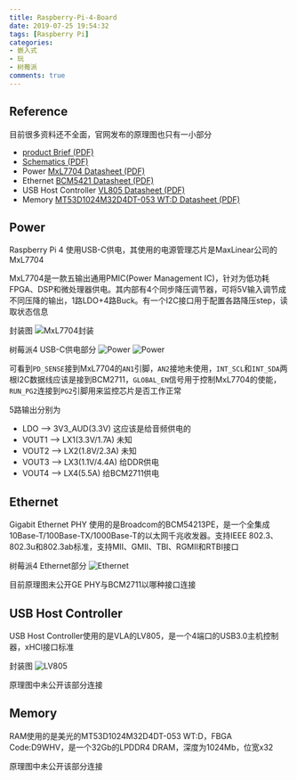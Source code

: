 ```yaml
---
title: Raspberry-Pi-4-Board
date: 2019-07-25 19:54:32
tags: [Raspberry Pi]
categories:
- 嵌入式
- 玩
- 树莓派
comments: true
---
```


## Reference
目前很多资料还不全面，官网发布的原理图也只有一小部分
* [product Brief (PDF)](/download/Raspberry-Pi-4-Board/Raspberry-Pi-4-Product-Brief.pdf)
* [Schematics (PDF)](/download/Raspberry-Pi-4-Board/rpi_SCH_4b_4p0_reduced.pdf)
* Power [MxL7704 Datasheet (PDF)](/download/Raspberry-Pi-4-Board/mxl7704.pdf)
* Ethernet [BCM5421 Datasheet (PDF)](/download/Raspberry-Pi-4-Board/5421-PB05-R.pdf)
* USB Host Controller [VL805 Datasheet (PDF)](/download/Raspberry-Pi-4-Board/20120517130647131.pdf)
* Memory [MT53D1024M32D4DT-053 WT:D Datasheet (PDF)](/download/Raspberry-Pi-4-Board/16Gb_32Gb_x4_x8_3DS_DDR4_SDRAM.pdf)

## Power
Raspberry Pi 4 使用USB-C供电，其使用的电源管理芯片是MaxLinear公司的MxL7704

MxL7704是一款五输出通用PMIC(Power Management IC)，针对为低功耗FPGA、DSP和微处理器供电。其内部有4个同步降压调节器，可将5V输入调节成不同压降的输出，1路LDO+4路Buck。有一个I2C接口用于配置各路降压step，读取状态信息

封装图
![MxL7704封装](Raspberry-Pi-4-Board/image/board-power-01.png)

树莓派4 USB-C供电部分
![Power](Raspberry-Pi-4-Board/image/board-power-02.png)
![Power](Raspberry-Pi-4-Board/image/board-power-03.png)

可看到`PD_SENSE`接到MxL7704的`AN1`引脚，`AN2`接地未使用，`INT_SCL`和`INT_SDA`两根I2C数据线应该是接到BCM2711，`GLOBAL_EN`信号用于控制MxL7704的使能，`RUN_PG2`连接到`PG2`引脚用来监控芯片是否工作正常

5路输出分别为
* LDO --> 3V3_AUD(3.3V) 这应该是给音频供电的
* VOUT1 --> LX1(3.3V/1.7A) 未知
* VOUT2 --> LX2(1.8V/2.3A) 未知
* VOUT3 --> LX3(1.1V/4.4A) 给DDR供电
* VOUT4 --> LX4(5.5A) 给BCM2711供电

## Ethernet
Gigabit Ethernet PHY 使用的是Broadcom的BCM54213PE，是一个全集成10Base-T/100Base-TX/1000Base-T的以太网千兆收发器。支持IEEE 802.3、802.3u和802.3ab标准，支持MII、GMII、TBI、RGMII和RTBI接口

树莓派4 Ethernet部分
![Ethernet](Raspberry-Pi-4-Board/image/board-etherner-01.png)

目前原理图未公开GE PHY与BCM2711以哪种接口连接

## USB Host Controller
USB Host Controller使用的是VLA的LV805，是一个4端口的USB3.0主机控制器，xHCI接口标准

封装图
![LV805](Raspberry-Pi-4-Board/image/board-USB-01.png)

原理图中未公开该部分连接

## Memory
RAM使用的是美光的MT53D1024M32D4DT-053 WT:D，FBGA Code:D9WHV，是一个32Gb的LPDDR4 DRAM，深度为1024Mb，位宽x32

原理图中未公开该部分连接

